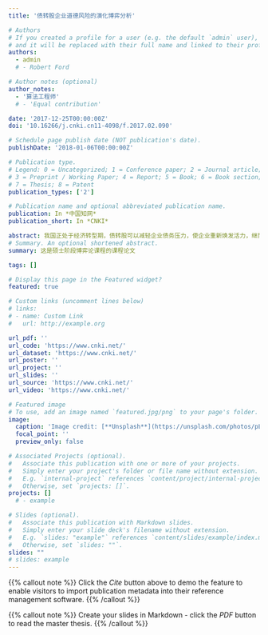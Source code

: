 ```yaml
---
title: '债转股企业道德风险的演化博弈分析'

# Authors
# If you created a profile for a user (e.g. the default `admin` user), write the username (folder name) here
# and it will be replaced with their full name and linked to their profile.
authors:
  - admin
  # - Robert Ford

# Author notes (optional)
author_notes:
  - '算法工程师'
  # - 'Equal contribution'

date: '2017-12-25T00:00:00Z'
doi: '10.16266/j.cnki.cn11-4098/f.2017.02.090'

# Schedule page publish date (NOT publication's date).
publishDate: '2018-01-06T00:00:00Z'

# Publication type.
# Legend: 0 = Uncategorized; 1 = Conference paper; 2 = Journal article;
# 3 = Preprint / Working Paper; 4 = Report; 5 = Book; 6 = Book section;
# 7 = Thesis; 8 = Patent
publication_types: ['2']

# Publication name and optional abbreviated publication name.
publication: In *中国知网*
publication_short: In *CNKI*

abstract: 我国正处于经济转型期，债转股可以减轻企业债务压力，使企业重新焕发活力，继而拉动经济增长。然而，债转股后的企业可能选择偷懒的策略，这一道德风险严重影响了债转股的实际效果。本文从演化经济学的视角，通过构建演化博弈模型，分析出企业和银行两大主体的动态博弈过程，并利用Matlab进行数值模拟
# Summary. An optional shortened abstract.
summary: 这是硕士阶段博弈论课程的课程论文

tags: []

# Display this page in the Featured widget?
featured: true

# Custom links (uncomment lines below)
# links:
# - name: Custom Link
#   url: http://example.org

url_pdf: ''
url_code: 'https://www.cnki.net/'
url_dataset: 'https://www.cnki.net/'
url_poster: ''
url_project: ''
url_slides: ''
url_source: 'https://www.cnki.net/'
url_video: 'https://www.cnki.net/'

# Featured image
# To use, add an image named `featured.jpg/png` to your page's folder.
image:
  caption: 'Image credit: [**Unsplash**](https://unsplash.com/photos/pLCdAaMFLTE)'
  focal_point: ''
  preview_only: false

# Associated Projects (optional).
#   Associate this publication with one or more of your projects.
#   Simply enter your project's folder or file name without extension.
#   E.g. `internal-project` references `content/project/internal-project/index.md`.
#   Otherwise, set `projects: []`.
projects: []
  # - example

# Slides (optional).
#   Associate this publication with Markdown slides.
#   Simply enter your slide deck's filename without extension.
#   E.g. `slides: "example"` references `content/slides/example/index.md`.
#   Otherwise, set `slides: ""`.
slides: ""
# slides: example
---
```


{{% callout note %}}
Click the _Cite_ button above to demo the feature to enable visitors to import publication metadata into their reference management software.
{{% /callout %}}

{{% callout note %}}
Create your slides in Markdown - click the _PDF_ button to read the master thesis.
{{% /callout %}}

<!-- Supplementary notes can be added here, including [code, math, and images](https://wowchemy.com/docs/writing-markdown-latex/). -->
